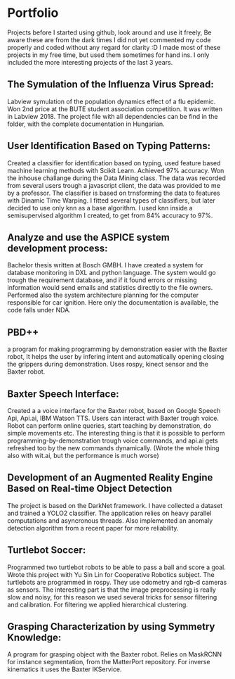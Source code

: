 # Portfolio
Projects before I started using github, look around and use it freely, Be aware these are from the dark times I did not yet commented my code properly and coded without any regard for clarity :D 
I made most of these projects in my free time, but used them sometimes for hand ins. I only included the more interesting projects of the last 3 years.

## The Symulation of the Influenza Virus Spread: 
Labview symulation of the population dynamics effect of a flu epidemic. Won 2nd price at the BUTE student association competition. It was written in Labview 2018. The project file with all dependencies can be find in the folder, with the complete documentation in Hungarian.

## User Identification Based on Typing Patterns:
Created a classifier for identification based on typing, used feature based machine learning methods with Scikit Learn. Achieved 97% accuracy. Won the inhouse challange during the Data Mining class. The data was recorded from several users trough a javascript client, the data was provided to me by a professor. The classifier is based on trnsforming the data to features with Dinamic Time Warping. I fitted several types of classifiers, but later decided to use only knn as a base algorithm. I used knn inside a semisupervised algorithm I created, to get from 84% accuracy to 97%. 

## Analyze and use the ASPICE system development process: 
Bachelor thesis written at Bosch GMBH. I have created a system for database monitoring in DXL and python language. The system would go trough the requirement database, and if it found errors or missing information would send emails and statistics directly to the file owners. Performed also the system architecture planning for the computer responsible for car ignition. Here only the documentation is available, the code falls under NDA.

## PBD++ 
a program for making programming by demonstration easier with the Baxter robot, It helps the user by infering intent and automatically opening closing the grippers during demonstration. Uses rospy, kinect sensor and the Baxter robot.

## Baxter Speech Interface: 
Created a a voice interface for the Baxter robot, based on Google Speech Api, Api.ai, IBM Watson TTS. Users can interact with Baxter trough voice. Robot can perform online queries, start teaching by demonstration, do simple movements etc. The interesting thing is that it is possible to perform programming-by-demonstration trough voice commands, and api.ai gets refreshed too by the new commands dynamically. (Wrote the whole thing also with wit.ai, but the performance is much worse)

## Development of an Augmented Reality Engine Based on Real-time Object Detection
The project is based on the DarkNet framework. I have collected a dataset and trained a YOLO2 classifier. The application relies on heavy parallel computations and asyncronous threads. Also implemented an anomaly detection algorithm from a recent paper for more reliability.

## Turtlebot Soccer: 
Programmed two turtlebot robots to be able to pass a ball and score a goal. Wrote this project with Yu Sin Lin for Cooperative Robotics subject. The turtlebots are programmed in rospy. They use odometry and rgb-d cameras as sensors. The interesting part is that the image preprocessing is really slow and noisy, for this reason we used several tricks for sensor filtering and calibration. For filtering we applied hierarchical clustering.

## Grasping Characterization by using Symmetry Knowledge: 
A program for grasping object with the Baxter robot. Relies on MaskRCNN for instance segmentation, from the MatterPort repository. For inverse kinematics it uses the Baxter IKService.








